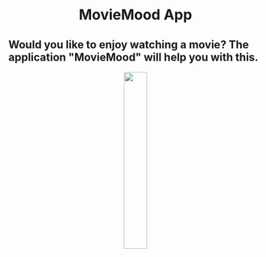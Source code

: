 <h1 align="center">MovieMood App


## Would you like to enjoy watching a movie? The application "MovieMood" will help you with this.

<p align="center">
<img src="https://github.com/r-baranovskiy/MovieMood/blob/master/ReadmeResources/HomeScreen.png" width="30%"></p>

